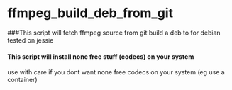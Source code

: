 # ffmpeg_build_deb_from_git
###This script will fetch ffmpeg source from git build a deb to for debian 
tested on jessie
#### This script will install none free stuff (codecs) on your system
use with care if you dont want none free codecs on your system (eg use a container)
